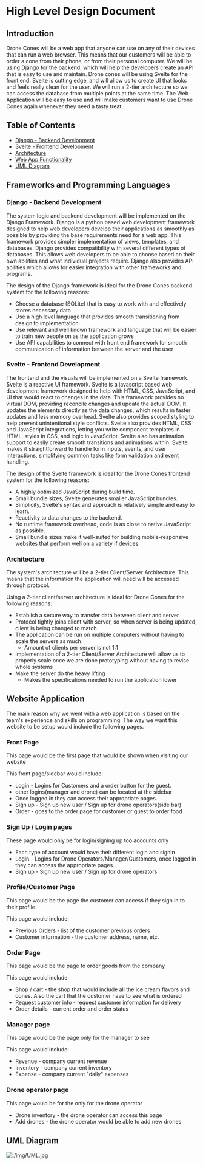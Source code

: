 # High Level Design Document

## Introduction

Drone Cones will be a web app that anyone can use on any of their devices that can run a web browser. This means that our customers will be able to order a cone from their phone, or from their personal computer. We will be using Django for the backend, which will help the developers create an API that is easy to use and maintain. Drone cones will be using Svelte for the front end. Svelte is cutting edge, and will allow us to create UI that looks and feels really clean for the user. We will run a 2-tier architecture so we can access the database from multiple points at the same time. The Web Application will be easy to use and will make customers want to use Drone Cones again whenever they need a tasty treat.

## Table of Contents

- [Django - Backend Development](#django---backend-development)
- [Svelte - Frontend Development](#svelte---frontend-development)
- [Architecture](#architecture)
- [Web App Functionality](#website-application)
- [UML Diagram](#uml-diagram)

## Frameworks and Programming Languages

### Django - Backend Development

The system logic and backend development will be implemented on the Django Framework. Django is a python based web development framework designed to help web developers develop their applications as smoothly as possible by providing the base requirements need for a web app. This framework provides simpler implementation of views, templates, and databases. Django provides compatibility with several different types of databases. This allows web developers to be able to choose based on their own abilities and what individual projects require. Django also provides API abilities which allows for easier integration with other frameworks and programs.

The design of the Django framework is ideal for the Drone Cones backend system for the following reasons:

- Choose a database (SQLite) that is easy to work with and effectively stores necessary data
- Use a high level language that provides smooth transitioning from design to implementation
- Use relevant and well known framework and language that will be easier to train new people on as the application grows
- Use API capabilities to connect with front end framework for smooth communication of information between the server and the user

### Svelte - Frontend Development

The frontend and the visuals will be implemented on a Svelte framework. Svelte is a reactive UI framework. Svelte is a javascript based web development framework designed to help with HTML, CSS, JavaScript, and UI that would react to changes in the data. This framework provides no virtual DOM, providing reconcile changes and update the actual DOM. It updates the elements directly as the data changes, which results in faster updates and less memory overhead. Svelte also provides scoped styling to help prevent unintentional style conflicts. Svelte also provides HTML, CSS and JavaScript integrations, letting you write component templates in HTML, styles in CSS, and logic in JavaScript. Svelte also has animation support to easily create smooth transitions and animations within. Svelte makes it straightforward to handle form inputs, events, and user interactions, simplifying common tasks like form validation and event handling.

The design of the Svelte framework is ideal for the Drone Cones frontend system for the following reasons:

- A highly optimized JavaScript during build time.
- Small bundle sizes, Svelte generates smaller JavaScript bundles.
- Simplicity, Svelte's syntax and approach is relatively simple and easy to learn.
- Reactivity to data changes to the backend.
- No runtime framework overhead, code is as close to native JavaScript as possible.
- Small bundle sizes make it well-suited for building mobile-responsive websites that perform well on a variety if devices.

### Architecture

The system's architecture will be a 2-tier Client/Server Architecture. This means that the information the application will need will be accessed through protocol.

Using a 2-tier client/server architecture is ideal for Drone Cones for the following reasons:

- Establish a secure way to transfer data between client and server
- Protocol tightly joins client with server, so when server is being updated, client is being changed to match
- The application can be run on multiple computers without having to scale the servers as much
  - Amount of clients per server is not 1:1
- Implementation of a 2-tier Client/Server Architecture will allow us to properly scale once we are done prototyping without having to revise whole systems
- Make the server do the heavy lifting
  - Makes the specifications needed to run the application lower

## Website Application

The main reason why we went with a web application is based on the team's experience and skills on programming. The way we want this website to be setup would include the following pages.

### Front Page

This page would be the first page that would be shown when visiting our website

This front page/sidebar would include:

- Login - Logins for Customers and a order button for the guest.
- other logins(manager and drone) can be located at the sidebar
- Once logged in they can access their appropriate pages.
- Sign up - Sign up new user / Sign up for drone operators(side bar)
- Order - goes to the order page for customer or guest to order food

### Sign Up / Login pages

These page would only be for login/signing up too accounts only

- Each type of account would have their different login and signin
- Login - Logins for Drone Operators/Manager/Customers, once logged in they can access the appropriate pages.
- Sign up - Sign up new user / Sign up for drone operators

### Profile/Customer Page

This page would be the page the customer can access if they sign in to their profile

This page would include:

- Previous Orders - list of the customer previous orders
- Customer information - the customer address, name, etc.

### Order Page

This page would be the page to order goods from the company

This page would include:

- Shop / cart - the shop that would include all the ice cream flavors and cones. Also the cart that the customer have to see what is ordered
- Request customer info - request customer information for delivery
- Order details - current order and order status

### Manager page

This page would be the page only for the manager to see

This page would include:

- Revenue - company current revenue
- Inventory - company current inventory
- Expense - company current "daily" expenses

### Drone operator page

This page would be for the only for the drone operator

- Drone inventory - the drone operator can access this page
- Add drones - the drone operator would be able to add new drones


## UML Diagram

![./img/UML.jpg](./img/UML.jpg)
